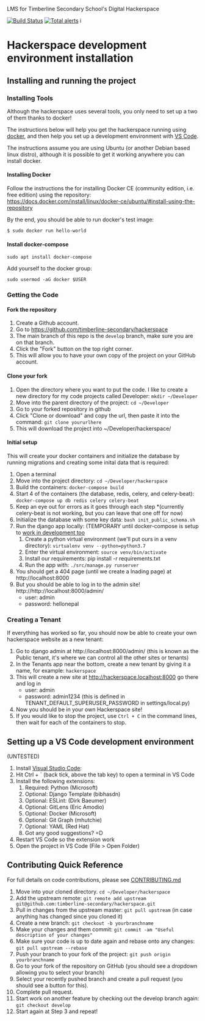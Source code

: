 LMS for Timberline Secondary School's Digital Hackerspace

[![Build Status](https://travis-ci.org/timberline-secondary/hackerspace.svg?branch=develop)](https://travis-ci.org/timberline-secondary/hackerspace)
[![Total alerts](https://img.shields.io/lgtm/alerts/g/timberline-secondary/hackerspace.svg?logo=lgtm&logoWidth=18)](https://lgtm.com/projects/g/timberline-secondary/hackerspace/alerts/)
i
# Hackerspace development environment installation

## Installing and running the project

### Installing Tools

Although the hackerspace uses several tools, you only need to set up a two of them thanks to docker!

The instructions below will help you get the hackerspace running using [docker](https://www.docker.com/), and then help you set up a development environment with [VS Code](https://code.visualstudio.com/).

The instructions assume you are using Ubuntu (or another Debian based linux distro), although it is possible to get it working anywhere you can install docker.

#### Installing Docker

Follow the instructions the for installing Docker CE (community edition, i.e. free edition) using the repository:
https://docs.docker.com/install/linux/docker-ce/ubuntu/#install-using-the-repository

By the end, you should be able to run docker's test image:

`$ sudo docker run hello-world`

#### Install docker-compose
`sudo apt install docker-compose`

Add yourself to the docker group:

`sudo usermod -aG docker $USER`


### Getting the Code

#### Fork the repository

1. Create a Github account.
2. Go to https://github.com/timberline-secondary/hackerspace
3. The main branch of this repo is the `develop` branch, make sure you are on that branch.
3. Click the "Fork" button on the top right corner. 
4. This will allow you to have your own copy of the project on your GitHub account.

#### Clone your fork

1. Open the directory where you want to put the code.  I like to create a new directory for my code projects called Developer: `mkdir ~/Developer`
2. Move into the parent directory of the project: `cd ~/Developer`
3. Go to your forked repository in github
4. Click "Clone or download" and copy the url, then paste it into the command: `git clone yoururlhere`
5. This will download the project into ~/Developer/hackerspace/

#### Initial setup
This will create your docker containers and initialize the database by running migrations and creating some inital data that is required:

1. Open a terminal
2. Move into the project directory: `cd ~/Developer/hackerspace`
3. Build the containers: `docker-compose build`
4. Start 4 of the containers (the database, redis, celery, and celery-beat):
`docker-compose up db redis celery celery-beat`
5. Keep an eye out for errors as it goes through each step *(currently celery-beat is not working, but you can leave that one off for now)
6. Initialize the database with some key data: `bash init_public_schema.sh`
7. Run the django app locally: (TEMPORARY until docker-compose is setup to [work in development too](https://docs.docker.com/compose/extends/) 
   1. Create a python virtual environment (we'll put ours in a venv directory): `virtualenv venv --python=python3.7`
   2. Enter the virtual environment: `source venv/bin/activate`
   3. Install our requirements: pip install -r requirements.txt
   4. Run the app with: `./src/manage.py runserver`
8. You should get a 404 page (until we create a lnading page) at http://localhost:8000
9. But you should be able to log in to the admin site!  http://http://localhost:8000/admin/
   - user: admin
   - password: hellonepal

### Creating a Tenant
If everything has worked so far, you should now be able to create your own hackerspace website as a new tenant:

1. Go to django admin at http://localhost:8000/admin/ (this is known as the Public tenant, it's where we can control all the other sites or tenants)
2. In the Tenants app near the bottom, create a new tenant by giving it a name, for example: `hackerspace`
3. This will create a new site at http://hackerspace.localhost:8000 go there and log in
   - user: admin
   - password: admin1234 (this is defined in TENANT_DEFAULT_SUPERUSER_PASSWORD in settings/local.py)
4. Now you should be in your own Hackerspace site!  
5. If you would like to stop the project, use `Ctrl + C` in the command lines, then wait for each of the containers to stop.

## Setting up a VS Code development environment
(UNTESTED)

1. Install [Visual Studio Code](https://code.visualstudio.com/docs/setup/setup-overview): 
2. Hit Ctrl + ` (back tick, above the tab key) to open a terminal in VS Code
3. Install the following extensions:
   1. Required: Python (Microsoft)
   3. Optional: Django Template (bibhasdn)
   4. Optional: ESLint: (Dirk Baeumer)
   5. Optional: GitLens (Eric Amodio)
   6. Optional: Docker (Microsoft) 
   7. Optional: Git Graph (mhutchie)
   8. Optional: YAML (Red Hat)
   9. Got any good suggestions? =D
4. Restart VS Code so the extension work
5. Open the project in VS Code (File > Open Folder)

## Contributing Quick Reference

For full details on code contributions, please see [CONTRIBUTING.md](https://github.com/timberline-secondary/hackerspace/blob/develop/CONTRIBUTING.md)

1. Move into your cloned directory. `cd ~/Developer/hackerspace`
2. Add the upstream remote: `git remote add upstream git@github.com:timberline-secondary/hackerspace.git`
3. Pull in changes from the upstream master: `git pull upstream` (in case anything has changed since you cloned it)
5. Create a new branch: `git checkout -b yourbranchname`
6. Make your changes and them commit: `git commit -am "Useful description of your changes"`
7. Make sure your code is up to date again and rebase onto any changes: `git pull upstream --rebase`
7. Push your branch to your fork of the project: `git push origin yourbranchname`
8. Go to your fork of the repository on GitHub (you should see a dropdown allowing you to select your branch)
9. Select your recently pushed branch and create a pull request (you should see a button for this).
10. Complete pull request.
11. Start work on another feature by checking out the develop branch again: `git checkout develop`
12. Start again at Step 3 and repeat!
